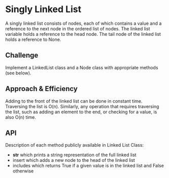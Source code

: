 # Singly Linked List
A singly linked list consists of nodes, each of which contains a value and a reference to the next node in the ordered
list of nodes. The linked list variable holds a reference to the head node. The tail node of the linked list holds a
reference to None.

## Challenge
Implement a LinkedList class and a Node class with appropriate methods (see below).


## Approach & Efficiency
Adding to the front of the linked list can be done in constant time. Traversing the list is O(n). Similarly, any operation
that requires traversing the list, such as adding an element to the end, or checking for a value, is also O(n) time.

## API
Description of each method publicly available in Linked List Class:
- __str__ which prints a string representation of the full linked list
- insert which adds a new node to the head of the linked list
- includes which returns True if a given value is in the linked list and False otherwise
